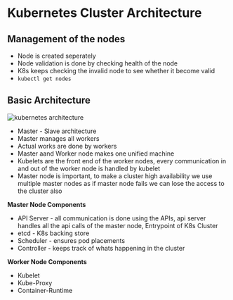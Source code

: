 # Kubernetes Cluster Architecture

## Management of the nodes

- Node is created seperately
- Node validation is done by checking health of the node
- K8s keeps checking the invalid node to see whether it become valid
- `kubectl get nodes`


## Basic Architecture
![kubernetes architecture](https://i.ibb.co/PG8dTkX/kubernetes-architecture-drawio.png)

- Master - Slave architecture
- Master manages all workers
- Actual works are done by workers
- Master aand Worker node makes one unified machine
- Kubelets are the front end of the worker nodes, every communication in and out of the worker node is handled by kubelet
- Master node is important, to make a cluster high availability we use multiple master nodes as if master node fails we can lose the access to the cluster also

**Master Node Components**
- API Server - all communication is done using the APIs, api server handles all the api calls of the master node, Entrypoint of K8s Cluster
- etcd - K8s backing store
- Scheduler - ensures pod placements
- Controller - keeps track of whats happening in the cluster

**Worker Node Components**
- Kubelet
- Kube-Proxy
- Container-Runtime